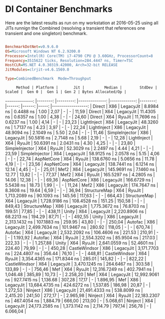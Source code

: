 # DI Container Benchmarks

Here are the latest results as run on my workstation at 2016-05-25 using all JITs runnign the Combined (resolving a transient that references one transient and one singleton) benchmark.

```ini

BenchmarkDotNet=v0.9.6.0
OS=Microsoft Windows NT 6.2.9200.0
Processor=Intel(R) Core(TM) i7-4790 CPU @ 3.60GHz, ProcessorCount=8
Frequency=3515622 ticks, Resolution=284.4447 ns, Timer=TSC
HostCLR=MS.NET 4.0.30319.42000, Arch=32-bit RELEASE
JitModules=clrjit-v4.6.1569.0

Type=CombinedBenchmark  Mode=Throughput  

```
         Method | Platform |       Jit |         Median |        StdDev |   Scaled |  Gen 0 |  Gen 1 | Gen 2 | Bytes Allocated/Op |
--------------: |--------: |---------: |--------------: |-------------: |--------: |------: |------: |-----: |------------------: |
         Direct |      X86 | LegacyJit |      8.8984 ns |     0.4488 ns |     1.00 |   2,07 |      - |     - |              11,59 |
         Direct |      X64 | LegacyJit |     11.4305 ns |     0.6357 ns |     1.00 |   4,38 |      - |     - |              24,60 |
         Direct |      X64 |    RyuJit |     11.7696 ns |     0.6237 ns |     1.00 |   4,14 |      - |     - |              23,23 |
    LightInject |      X64 | LegacyJit |     48.3260 ns |     1.7137 ns |     4.23 |   3,97 |      - |     - |              22,24 |
    LightInject |      X86 | LegacyJit |     48.9094 ns |     2.1049 ns |     5.50 |   2,04 |      - |     - |              11,46 |
 SimpleInjector |      X86 | LegacyJit |     50.5816 ns |     2.7148 ns |     5.68 |   2,19 |      - |     - |              12,28 |
    LightInject |      X64 |    RyuJit |     50.6391 ns |     2.0431 ns |     4.30 |   4,25 |      - |     - |              23,80 |
 SimpleInjector |      X64 |    RyuJit |     52.3029 ns |     2.2497 ns |     4.44 |   4,21 |      - |     - |              23,59 |
 SimpleInjector |      X64 | LegacyJit |     58.9125 ns |     2.0578 ns |     5.15 |   4,06 |      - |     - |              22,74 |
     AspNetCore |      X64 |    RyuJit |    138.6760 ns |     5.0656 ns |    11.78 |   4,19 |      - |     - |              23,56 |
     AspNetCore |      X64 | LegacyJit |    138.7441 ns |     6.1214 ns |    12.14 |   4,45 |      - |     - |              25,01 |
           Mef2 |      X64 | LegacyJit |    145.9691 ns |     7.1460 ns |    12.77 |  13,82 |      - |     - |              77,37 |
           Mef2 |      X64 |    RyuJit |    165.5297 ns |     4.2805 ns |    14.06 |  12,38 |      - |     - |              69,36 |
     AspNetCore |      X86 | LegacyJit |    166.6729 ns |     5.5438 ns |    18.73 |   1,99 |      - |     - |              11,24 |
           Mef2 |      X86 | LegacyJit |    174.7647 ns |     8.3608 ns |    19.64 |   6,59 |      - |     - |              36,94 |
   StructureMap |      X64 |    RyuJit |  1,713.2089 ns |    90.1093 ns |   145.56 | 117,63 |      - |     - |             664,43 |
   StructureMap |      X64 | LegacyJit |  1,728.9186 ns |   108.4528 ns |   151.25 | 150,58 |      - |     - |             849,43 |
   StructureMap |      X86 | LegacyJit |  1,775.3672 ns |    76.8703 ns |   199.51 |  77,85 |      - |     - |             438,11 |
          Unity |      X64 | LegacyJit |  2,220.8906 ns |    68.2213 ns |   194.29 |  87,71 |      - |     - |             492,55 |
          Unity |      X86 | LegacyJit |  2,313.1432 ns |   107.1883 ns |   259.95 |  43,80 |      - |     - |             250,04 |
        Autofac |      X86 | LegacyJit |  2,499.7634 ns |   101.9467 ns |   280.92 | 118,05 |      - |     - |             670,74 |
        Autofac |      X64 | LegacyJit |  2,532.2092 ns |   106.4606 ns |   221.53 | 210,91 |      - |     - |           1.193,92 |
        Autofac |      X64 |    RyuJit |  2,554.3202 ns |    85.9504 ns |   217.03 | 222,33 |      - |     - |           1.257,88 |
          Unity |      X64 |    RyuJit |  2,641.0559 ns |    52.4601 ns |   224.40 |  79,99 |      - |     - |             450,28 |
  CastleWindsor |      X86 | LegacyJit |  3,171.7703 ns |   224.4807 ns |   356.44 |  76,10 |      - |     - |             448,81 |
  CastleWindsor |      X64 |    RyuJit |  3,354.4365 ns |   171.8344 ns |   285.01 | 145,82 |      - |     - |             822,22 |
  CastleWindsor |      X64 | LegacyJit |  3,470.1245 ns |   264.6467 ns |   303.58 | 133,89 |      - |     - |             756,46 |
            Mef |      X64 |    RyuJit | 12,316.7249 ns |   402.7941 ns | 1,046.48 | 385,89 |  10,73 |     - |           2.258,20 |
            Mef |      X64 | LegacyJit | 12,992.9061 ns |   927.7415 ns | 1,136.68 | 307,28 |  17,17 |     - |           1.896,95 |
            Mef |      X86 | LegacyJit | 13,684.4735 ns |   424.6272 ns | 1,537.85 | 186,98 |  20,87 |     - |           1.272,53 |
        Ninject |      X86 | LegacyJit | 21,491.4333 ns |   538.8099 ns | 2,415.20 | 241,50 | 272,17 |     - |           2.965,98 |
        Ninject |      X64 |    RyuJit | 22,183.2307 ns |   467.4054 ns | 1,884.79 | 666,00 | 213,00 |     - |           5.068,61 |
        Ninject |      X64 | LegacyJit | 24,173.2585 ns | 1,373.1142 ns | 2,114.79 | 797,14 | 256,78 |     - |           6.066,04 |

